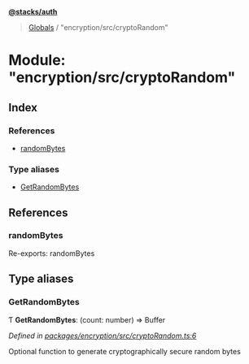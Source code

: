 **[@stacks/auth](../README.md)**

> [Globals](../globals.md) / "encryption/src/cryptoRandom"

# Module: "encryption/src/cryptoRandom"

## Index

### References

- [randomBytes](_encryption_src_cryptorandom_.md#randombytes)

### Type aliases

- [GetRandomBytes](_encryption_src_cryptorandom_.md#getrandombytes)

## References

### randomBytes

Re-exports: randomBytes

## Type aliases

### GetRandomBytes

Ƭ **GetRandomBytes**: (count: number) => Buffer

_Defined in [packages/encryption/src/cryptoRandom.ts:6](https://github.com/blockstack/blockstack.js/blob/26419086/packages/encryption/src/cryptoRandom.ts#L6)_

Optional function to generate cryptographically secure random bytes
